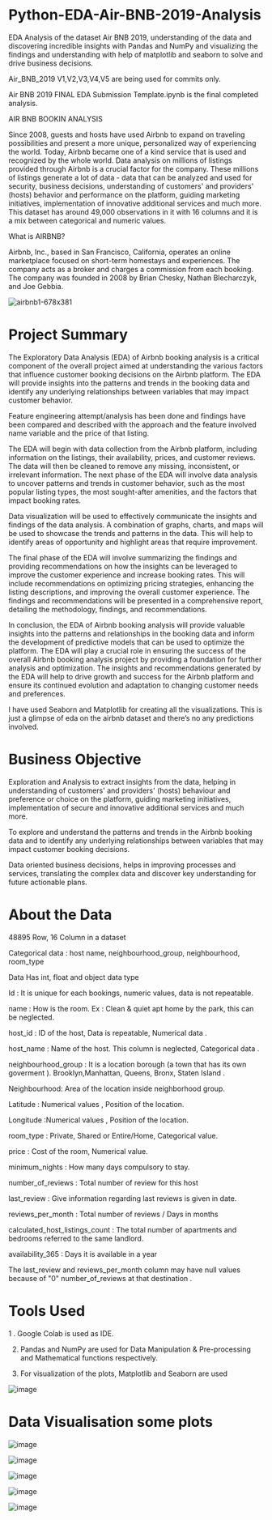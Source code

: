 # Python-EDA-Air-BNB-2019-Analysis
EDA Analysis of the dataset Air BNB 2019, understanding of the data and discovering incredible insights with Pandas and NumPy and visualizing the findings and understanding with help of matplotlib and seaborn to solve and drive business decisions.

Air_BNB_2019 V1,V2,V3,V4,V5 are being used for commits only.

Air BNB 2019 FINAL EDA Submission Template.ipynb is the final completed analysis.


AIR BNB BOOKIN ANALYSIS

Since 2008, guests and hosts have used Airbnb to expand on traveling possibilities and present a more unique, personalized way of experiencing the world. Today, Airbnb became one of a kind service that is used and recognized by the whole world. Data analysis on millions of listings provided through Airbnb is a crucial factor for the company. These millions of listings generate a lot of data - data that can be analyzed and used for security, business decisions, understanding of customers' and providers' (hosts) behavior and performance on the platform, guiding marketing initiatives, implementation of innovative additional services and much more. This dataset has around 49,000 observations in it with 16 columns and it is a mix between categorical and numeric values.

What is AIRBNB?

Airbnb, Inc., based in San Francisco, California, operates an online marketplace focused on short-term homestays and experiences. The company acts as a broker and charges a commission from each booking. The company was founded in 2008 by Brian Chesky, Nathan Blecharczyk, and Joe Gebbia.

![airbnb1-678x381](https://github.com/RohitJaiswal01/Python-EDA-Air-BNB-2019-Analysis/assets/152694882/0b7ae846-dae2-4aa1-bfc6-e8ea4505ec47)


# Project Summary
The Exploratory Data Analysis (EDA) of Airbnb booking analysis is a critical component of the overall project aimed at understanding the various factors that influence customer booking decisions on the Airbnb platform. The EDA will provide insights into the patterns and trends in the booking data and identify any underlying relationships between variables that may impact customer behavior.

Feature engineering attempt/analysis has been done and findings have been compared and described with the approach and the feature involved name variable and the price of that listing.

The EDA will begin with data collection from the Airbnb platform, including information on the listings, their availability, prices, and customer reviews. The data will then be cleaned to remove any missing, inconsistent, or irrelevant information. The next phase of the EDA will involve data analysis to uncover patterns and trends in customer behavior, such as the most popular listing types, the most sought-after amenities, and the factors that impact booking rates.

Data visualization will be used to effectively communicate the insights and findings of the data analysis. A combination of graphs, charts, and maps will be used to showcase the trends and patterns in the data. This will help to identify areas of opportunity and highlight areas that require improvement.

The final phase of the EDA will involve summarizing the findings and providing recommendations on how the insights can be leveraged to improve the customer experience and increase booking rates. This will include recommendations on optimizing pricing strategies, enhancing the listing descriptions, and improving the overall customer experience. The findings and recommendations will be presented in a comprehensive report, detailing the methodology, findings, and recommendations.

In conclusion, the EDA of Airbnb booking analysis will provide valuable insights into the patterns and relationships in the booking data and inform the development of predictive models that can be used to optimize the platform. The EDA will play a crucial role in ensuring the success of the overall Airbnb booking analysis project by providing a foundation for further analysis and optimization. The insights and recommendations generated by the EDA will help to drive growth and success for the Airbnb platform and ensure its continued evolution and adaptation to changing customer needs and preferences.

I have used Seaborn and Matplotlib for creating all the visualizations. This is just a glimpse of eda on the airbnb dataset and there’s no any predictions involved.


# Business Objective
Exploration and Analysis to extract insights from the data, helping in understanding of customers' and providers' (hosts) behaviour and preference or choice on the platform, guiding marketing initiatives, implementation of secure and innovative additional services and much more.

To explore and understand the patterns and trends in the Airbnb booking data and to identify any underlying relationships between variables that may impact customer booking decisions.

Data oriented business decisions, helps in improving processes and services, translating the complex data and discover key understanding for future actionable plans.

# About the Data
48895 Row, 16 Column in a dataset

Categorical data : host name, neighbourhood_group, neighbourhood, room_type

Data Has int, float and object data type

Id : It is unique for each bookings, numeric values, data is not repeatable.

name : How is the room. Ex : Clean & quiet apt home by the park, this can be neglected.

host_id : ID of the host, Data is repeatable, Numerical data .

host_name : Name of the host. This column is neglected, Categorical data .

neighbourhood_group : It is a location borough (a town that has its own goverment ). Brooklyn,Manhattan, Queens, Bronx, Staten Island .

Neighbourhood: Area of the location inside neighborhood group.

Latitude : Numerical values , Position of the location.

Longitude :Numerical values , Position of the location.

room_type : Private, Shared or Entire/Home, Categorical value.

price : Cost of the room, Numerical value.

minimum_nights : How many days compulsory to stay.

number_of_reviews : Total number of review for this host

last_review : Give information regarding last reviews is given in date.

reviews_per_month : Total number of reviews / Days in months

calculated_host_listings_count : The total number of apartments and bedrooms referred to the same landlord.

availability_365 : Days it is available in a year

The last_review and reviews_per_month column may have null values because of "0" number_of_reviews at that destination .

# Tools Used
1 . Google Colab is used as IDE.

2. Pandas and NumPy are used for Data Manipulation & Pre-processing and Mathematical functions respectively.
  
3. For visualization of the plots, Matplotlib and Seaborn are used

![image](https://github.com/RohitJaiswal01/Python-EDA-Air-BNB-2019-Analysis/assets/152694882/1391eec7-6439-44f3-a189-88e831aaad45)

# Data Visualisation some plots

![image](https://github.com/RohitJaiswal01/Python-EDA-Air-BNB-2019-Analysis/assets/152694882/dee82ac2-cafd-486f-b70a-81eb1d0f7af5)


![image](https://github.com/RohitJaiswal01/Python-EDA-Air-BNB-2019-Analysis/assets/152694882/d330f842-8c69-4d58-a300-f4c51d1c5b84)

![image](https://github.com/RohitJaiswal01/Python-EDA-Air-BNB-2019-Analysis/assets/152694882/c5037a66-9829-4cab-b268-15e5c932eae1)

![image](https://github.com/RohitJaiswal01/Python-EDA-Air-BNB-2019-Analysis/assets/152694882/74363d8c-be91-494c-a877-858edac23b17)


![image](https://github.com/RohitJaiswal01/Python-EDA-Air-BNB-2019-Analysis/assets/152694882/187b8150-25b3-4994-b71f-ea38fb187e02)
